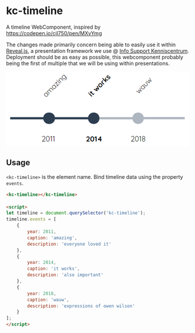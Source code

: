 # kc-timeline
A timeline WebComponent, inspired by https://codepen.io/cjl750/pen/MXvYmg

The changes made primarily concern being able to easily use it within [Reveal.js](https://github.com/hakimel/reveal.js/), a presentation framework we use @ [Info Support Kenniscentrum](https://training.infosupport.com/). Deployment should be as easy as possible, this webcomponent probably being the first of multiple that we will be using within presentations.

![Preview of the timeline](./img/kc-timeline.png)

## Usage

`<kc-timeline>` is the element name. Bind timeline data using the property `events`.

```html
<kc-timeline></kc-timeline>

<script>
let timeline = document.querySelector('kc-timeline');
timeline.events = [
	{
		year: 2011,
		caption: 'amazing',
		description: 'everyone loved it'
	},
	{
		year: 2014,
		caption: 'it works',
		description: 'also important'
	},
	{
		year: 2018,
		caption: 'wauw',
		description: 'expressions of owen wilson'
	}
];
</script>
```
